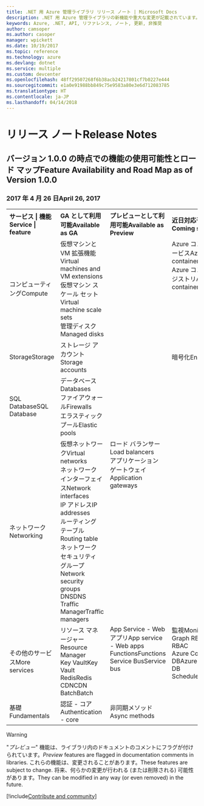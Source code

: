 ```yaml
---
title: .NET 用 Azure 管理ライブラリ リリース ノート | Microsoft Docs
description: .NET 用 Azure 管理ライブラリの新機能や重大な変更が記載されています。
keywords: Azure, .NET, API, リファレンス, ノート, 更新, 非推奨
author: camsoper
ms.author: casoper
manager: wpickett
ms.date: 10/19/2017
ms.topic: reference
ms.technology: azure
ms.devlang: dotnet
ms.service: multiple
ms.custom: devcenter
ms.openlocfilehash: 48ff29507268f6b38acb24217801cf7b0227e444
ms.sourcegitcommit: e1a0e91988bb849c75e9583a80e3e6d712083785
ms.translationtype: HT
ms.contentlocale: ja-JP
ms.lasthandoff: 04/14/2018
---
```

# <a name="release-notes"></a><span data-ttu-id="e7373-104">リリース ノート</span><span class="sxs-lookup"><span data-stu-id="e7373-104">Release Notes</span></span> 

## <a name="feature-availability-and-road-map-as-of-version-100"></a><span data-ttu-id="e7373-105">バージョン 1.0.0 の時点での機能の使用可能性とロード マップ</span><span class="sxs-lookup"><span data-stu-id="e7373-105">Feature Availability and Road Map as of Version 1.0.0</span></span> ##
### <a name="april-26-2017"></a><span data-ttu-id="e7373-106">2017 年 4 月 26 日</span><span class="sxs-lookup"><span data-stu-id="e7373-106">April 26, 2017</span></span>

<table>
  <tr>
    <th align="left"><span data-ttu-id="e7373-107">サービス | 機能</span><span class="sxs-lookup"><span data-stu-id="e7373-107">Service | feature</span></span></th>
    <th align="left"><span data-ttu-id="e7373-108">GA として利用可能</span><span class="sxs-lookup"><span data-stu-id="e7373-108">Available as GA</span></span></th>
    <th align="left"><span data-ttu-id="e7373-109">プレビューとして利用可能</span><span class="sxs-lookup"><span data-stu-id="e7373-109">Available as Preview</span></span></th>
    <th align="left"><span data-ttu-id="e7373-110">近日対応予定</span><span class="sxs-lookup"><span data-stu-id="e7373-110">Coming soon</span></span></th>
  </tr>
  <tr>
    <td><span data-ttu-id="e7373-111">コンピューティング</span><span class="sxs-lookup"><span data-stu-id="e7373-111">Compute</span></span></td>
    <td><span data-ttu-id="e7373-112">仮想マシンと VM 拡張機能</span><span class="sxs-lookup"><span data-stu-id="e7373-112">Virtual machines and VM extensions</span></span><br><span data-ttu-id="e7373-113">仮想マシン スケール セット</span><span class="sxs-lookup"><span data-stu-id="e7373-113">Virtual machine scale sets</span></span><br><span data-ttu-id="e7373-114">管理ディスク</span><span class="sxs-lookup"><span data-stu-id="e7373-114">Managed disks</span></span></td>
    <td></td>
    <td valign="top"><span data-ttu-id="e7373-115">Azure コンテナー サービス</span><span class="sxs-lookup"><span data-stu-id="e7373-115">Azure container services</span></span><br><span data-ttu-id="e7373-116">Azure コンテナー レジストリ</span><span class="sxs-lookup"><span data-stu-id="e7373-116">Azure container registry</span></span></td>
  </tr>
  <tr>
    <td><span data-ttu-id="e7373-117">Storage</span><span class="sxs-lookup"><span data-stu-id="e7373-117">Storage</span></span></td>
    <td><span data-ttu-id="e7373-118">ストレージ アカウント</span><span class="sxs-lookup"><span data-stu-id="e7373-118">Storage accounts</span></span></td>
    <td></td>
    <td><span data-ttu-id="e7373-119">暗号化</span><span class="sxs-lookup"><span data-stu-id="e7373-119">Encryption</span></span></td>
  </tr>
  <tr>
    <td><span data-ttu-id="e7373-120">SQL Database</span><span class="sxs-lookup"><span data-stu-id="e7373-120">SQL Database</span></span></td>
    <td><span data-ttu-id="e7373-121">データベース</span><span class="sxs-lookup"><span data-stu-id="e7373-121">Databases</span></span><br><span data-ttu-id="e7373-122">ファイアウォール</span><span class="sxs-lookup"><span data-stu-id="e7373-122">Firewalls</span></span><br><span data-ttu-id="e7373-123">エラスティック プール</span><span class="sxs-lookup"><span data-stu-id="e7373-123">Elastic pools</span></span></td>
    <td></td>
    <td valign="top"></td>
  </tr>
  <tr>
    <td><span data-ttu-id="e7373-124">ネットワーク</span><span class="sxs-lookup"><span data-stu-id="e7373-124">Networking</span></span></td>
    <td><span data-ttu-id="e7373-125">仮想ネットワーク</span><span class="sxs-lookup"><span data-stu-id="e7373-125">Virtual networks</span></span><br><span data-ttu-id="e7373-126">ネットワーク インターフェイス</span><span class="sxs-lookup"><span data-stu-id="e7373-126">Network interfaces</span></span><br><span data-ttu-id="e7373-127">IP アドレス</span><span class="sxs-lookup"><span data-stu-id="e7373-127">IP addresses</span></span><br><span data-ttu-id="e7373-128">ルーティング テーブル</span><span class="sxs-lookup"><span data-stu-id="e7373-128">Routing table</span></span><br><span data-ttu-id="e7373-129">ネットワーク セキュリティ グループ</span><span class="sxs-lookup"><span data-stu-id="e7373-129">Network security groups</span></span><br><span data-ttu-id="e7373-130">DNS</span><span class="sxs-lookup"><span data-stu-id="e7373-130">DNS</span></span><br><span data-ttu-id="e7373-131">Traffic Manager</span><span class="sxs-lookup"><span data-stu-id="e7373-131">Traffic managers</span></span></td>
    <td valign="top"><span data-ttu-id="e7373-132">ロード バランサー</span><span class="sxs-lookup"><span data-stu-id="e7373-132">Load balancers</span></span><br><span data-ttu-id="e7373-133">アプリケーション ゲートウェイ</span><span class="sxs-lookup"><span data-stu-id="e7373-133">Application gateways</span></span></td>
    <td valign="top"></td>
  </tr>
  <tr>
    <td><span data-ttu-id="e7373-134">その他のサービス</span><span class="sxs-lookup"><span data-stu-id="e7373-134">More services</span></span></td>
    <td><span data-ttu-id="e7373-135">リソース マネージャー</span><span class="sxs-lookup"><span data-stu-id="e7373-135">Resource Manager</span></span><br><span data-ttu-id="e7373-136">Key Vault</span><span class="sxs-lookup"><span data-stu-id="e7373-136">Key Vault</span></span><br><span data-ttu-id="e7373-137">Redis</span><span class="sxs-lookup"><span data-stu-id="e7373-137">Redis</span></span><br><span data-ttu-id="e7373-138">CDN</span><span class="sxs-lookup"><span data-stu-id="e7373-138">CDN</span></span><br><span data-ttu-id="e7373-139">Batch</span><span class="sxs-lookup"><span data-stu-id="e7373-139">Batch</span></span></td>
    <td valign="top"><span data-ttu-id="e7373-140">App Service - Web アプリ</span><span class="sxs-lookup"><span data-stu-id="e7373-140">App service - Web apps</span></span><br><span data-ttu-id="e7373-141">Functions</span><span class="sxs-lookup"><span data-stu-id="e7373-141">Functions</span></span><br><span data-ttu-id="e7373-142">Service Bus</span><span class="sxs-lookup"><span data-stu-id="e7373-142">Service bus</span></span></td>
    <td valign="top"><span data-ttu-id="e7373-143">監視</span><span class="sxs-lookup"><span data-stu-id="e7373-143">Monitor</span></span><br><span data-ttu-id="e7373-144">Graph RBAC</span><span class="sxs-lookup"><span data-stu-id="e7373-144">Graph RBAC</span></span><br><span data-ttu-id="e7373-145">Azure Cosmos DB</span><span class="sxs-lookup"><span data-stu-id="e7373-145">Azure Cosmos DB</span></span><br><span data-ttu-id="e7373-146">Scheduler</span><span class="sxs-lookup"><span data-stu-id="e7373-146">Scheduler</span></span></td>
  </tr>
  <tr>
    <td><span data-ttu-id="e7373-147">基礎</span><span class="sxs-lookup"><span data-stu-id="e7373-147">Fundamentals</span></span></td>
    <td><span data-ttu-id="e7373-148">認証 - コア</span><span class="sxs-lookup"><span data-stu-id="e7373-148">Authentication - core</span></span></td>
    <td><span data-ttu-id="e7373-149">非同期メソッド</span><span class="sxs-lookup"><span data-stu-id="e7373-149">Async methods</span></span></td>
    <td valign="top"></td>
  </tr>
</table>

> [!WARNING] 
> <span data-ttu-id="e7373-150">"*プレビュー*" 機能は、ライブラリ内のドキュメントのコメントにフラグが付けられています。</span><span class="sxs-lookup"><span data-stu-id="e7373-150">*Preview* features are flagged in documentation comments in libraries.</span></span> <span data-ttu-id="e7373-151">これらの機能は、変更されることがあります。</span><span class="sxs-lookup"><span data-stu-id="e7373-151">These features are subject to change.</span></span> <span data-ttu-id="e7373-152">将来、何らかの変更が行われる (または削除される) 可能性があります。</span><span class="sxs-lookup"><span data-stu-id="e7373-152">They can be modified in any way (or even removed) in the future.</span></span>

[!include[Contribute and community](includes/contribute.md)]
